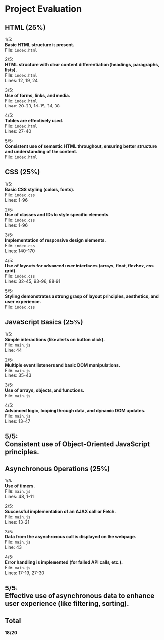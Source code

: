 # Project Evaluation

## HTML (25%)

1/5:  
**Basic HTML structure is present.**  
File: `index.html`

2/5:  
**HTML structure with clear content differentiation (headings, paragraphs, lists).**  
File: `index.html`  
Lines: 12, 19, 24

3/5:  
**Use of forms, links, and media.**  
File: `index.html`  
Lines: 20-23, 14-15, 34, 38

4/5:  
**Tables are effectively used.**  
File: `index.html`  
Lines: 27-40

5/5:  
**Consistent use of semantic HTML throughout, ensuring better structure and understanding of the content.**  
File: `index.html`

## CSS (25%)

1/5:  
**Basic CSS styling (colors, fonts).**  
File: `index.css`  
Lines: 1-96

2/5:  
**Use of classes and IDs to style specific elements.**  
File: `index.css`  
Lines: 1-96

3/5:  
**Implementation of responsive design elements.**  
File: `index.css`  
Lines: 140-170

4/5:  
**Use of layouts for advanced user interfaces (arrays, float, flexbox, css grid).**  
File: `index.css`  
Lines: 32-45, 93-96, 88-91

5/5:  
**Styling demonstrates a strong grasp of layout principles, aesthetics, and user experience.**  
File: `index.css`

## JavaScript Basics (25%)

1/5:  
**Simple interactions (like alerts on button click).**  
File: `main.js`  
Line: 44

2/5:  
**Multiple event listeners and basic DOM manipulations.**  
File: `main.js`  
Lines: 35-43

3/5:  
**Use of arrays, objects, and functions.**  
File: `main.js`

4/5:  
**Advanced logic, looping through data, and dynamic DOM updates.**  
File: `main.js`  
Lines: 13-47

5/5:  
**Consistent use of Object-Oriented JavaScript principles.**  
-

## Asynchronous Operations (25%)

1/5:  
**Use of timers.**  
File: `main.js`  
Lines: 48, 1-11

2/5:  
**Successful implementation of an AJAX call or Fetch.**  
File: `main.js`  
Lines: 13-21

3/5:  
**Data from the asynchronous call is displayed on the webpage.**  
File: `main.js`  
Line: 43

4/5:  
**Error handling is implemented (for failed API calls, etc.).**  
File: `main.js`  
Lines: 17-19, 27-30

5/5:  
**Effective use of asynchronous data to enhance user experience (like filtering, sorting).**  
-

## Total

**18/20**